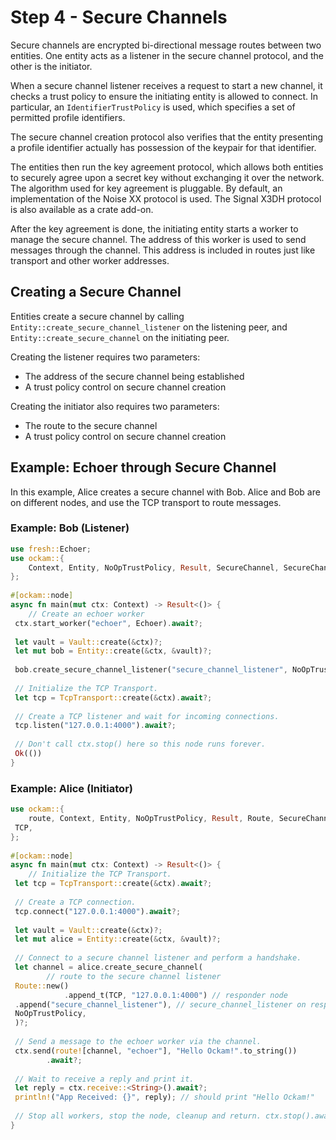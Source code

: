 # Step 4 - Secure Channels

Secure channels are encrypted bi-directional message routes between two entities. One entity acts as a listener in the secure channel protocol, and the other is the initiator.

When a secure channel listener receives a request to start a new channel, it checks a trust policy to ensure the initiating entity is allowed to connect. In particular, an `IdentifierTrustPolicy` is used, which specifies a set of permitted profile identifiers.

The secure channel creation protocol also verifies that the entity presenting a profile identifier actually has possession of the keypair for that identifier.

The entities then run the key agreement protocol, which allows both entities to securely agree upon a secret key without exchanging it over the network. The algorithm used for key agreement is pluggable. By default, an implementation of the Noise XX protocol is used. The Signal X3DH protocol is also available as a crate add-on.

After the key agreement is done, the initiating entity starts a worker to manage the secure channel. The address of this worker is used to send messages through the channel. This address is included in routes just like transport and other worker addresses.


## Creating a Secure Channel

Entities create a secure channel by calling `Entity::create_secure_channel_listener` on the listening peer, and `Entity::create_secure_channel` on the initiating peer.

Creating the listener requires two parameters:
- The address of the secure channel being established
- A trust policy control on secure channel creation

Creating the initiator also requires two parameters:
- The route to the secure channel
- A trust policy control on secure channel creation


## Example: Echoer through Secure Channel

In this example, Alice creates a secure channel with Bob. Alice and Bob are on different nodes, and use the TCP transport to route messages.


### Example: Bob (Listener)

```rust
use fresh::Echoer;  
use ockam::{  
    Context, Entity, NoOpTrustPolicy, Result, SecureChannel, SecureChannels, TcpTransport, Vault,  
};  
  
#[ockam::node]  
async fn main(mut ctx: Context) -> Result<()> {  
    // Create an echoer worker  
 ctx.start_worker("echoer", Echoer).await?;  
  
 let vault = Vault::create(&ctx)?;  
 let mut bob = Entity::create(&ctx, &vault)?;  
  
 bob.create_secure_channel_listener("secure_channel_listener", NoOpTrustPolicy)?;  
  
 // Initialize the TCP Transport.  
 let tcp = TcpTransport::create(&ctx).await?;  
  
 // Create a TCP listener and wait for incoming connections.  
 tcp.listen("127.0.0.1:4000").await?;  
  
 // Don't call ctx.stop() here so this node runs forever.  
 Ok(())  
}

```

### Example: Alice (Initiator)

```rust
use ockam::{  
    route, Context, Entity, NoOpTrustPolicy, Result, Route, SecureChannels, TcpTransport, Vault,  
 TCP,  
};  
  
#[ockam::node]  
async fn main(mut ctx: Context) -> Result<()> {  
    // Initialize the TCP Transport.  
 let tcp = TcpTransport::create(&ctx).await?;  
  
 // Create a TCP connection.  
 tcp.connect("127.0.0.1:4000").await?;  
  
 let vault = Vault::create(&ctx)?;  
 let mut alice = Entity::create(&ctx, &vault)?;  
  
 // Connect to a secure channel listener and perform a handshake.  
 let channel = alice.create_secure_channel(  
        // route to the secure channel listener  
 Route::new()  
            .append_t(TCP, "127.0.0.1:4000") // responder node  
 .append("secure_channel_listener"), // secure_channel_listener on responder node,  
 NoOpTrustPolicy,  
 )?;  
  
 // Send a message to the echoer worker via the channel.  
 ctx.send(route![channel, "echoer"], "Hello Ockam!".to_string())  
        .await?;  
  
 // Wait to receive a reply and print it.  
 let reply = ctx.receive::<String>().await?;  
 println!("App Received: {}", reply); // should print "Hello Ockam!"  
  
 // Stop all workers, stop the node, cleanup and return. ctx.stop().await  
}
```
